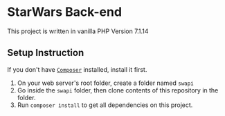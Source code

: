 # StarWars Back-end
This project is written in vanilla PHP Version 7.1.14

## Setup Instruction

If you don't have [`Composer`](https://getcomposer.org/download/) installed, install it first.

1. On your web server's root folder, create a folder named `swapi`
2. Go inside the `swapi` folder, then clone contents of this repository in the folder.
3. Run `composer install` to get all dependencies on this project.
